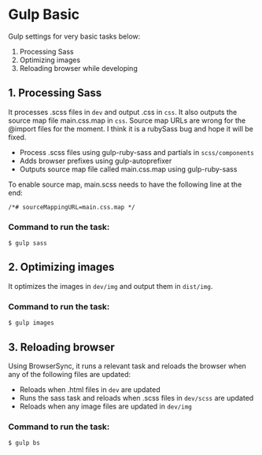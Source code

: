 # Gulp Basic
Gulp settings for very basic tasks below:

1. Processing Sass
2. Optimizing images
3. Reloading browser while developing

## 1. Processing Sass
It processes .scss files in `dev` and output .css in `css`.  It also outputs the source map file main.css.map in `css`.  Source map URLs are wrong for the @import files for the moment.  I think it is a rubySass bug and hope it will be fixed.

- Process .scss files using gulp-ruby-sass and partials in `scss/components`
- Adds browser prefixes using gulp-autoprefixer
- Outputs source map file called main.css.map using gulp-ruby-sass

To enable source map, main.scss needs to have the following line at the end:
```
/*# sourceMappingURL=main.css.map */
```

### Command to run the task:

	$ gulp sass

## 2. Optimizing images
It optimizes the images in `dev/img` and output them in `dist/img`.

### Command to run the task:

	$ gulp images

## 3. Reloading browser
Using BrowserSync, it runs a relevant task and reloads the browser when any of the following files are updated:
- Reloads when .html files in `dev` are updated
- Runs the sass task and reloads when .scss files in `dev/scss` are updated
- Reloads when any image files are updated in `dev/img`

### Command to run the task:

	$ gulp bs
